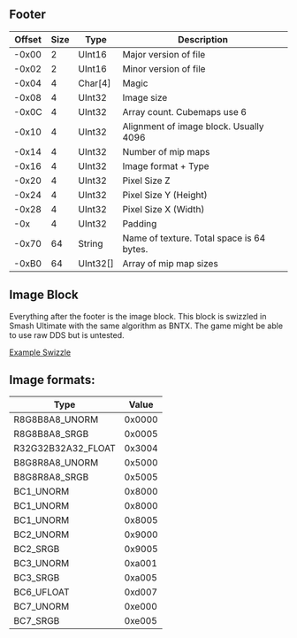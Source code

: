 ## Footer

| Offset | Size | Type | Description |
| --- | --- | --- | --- |
| -0x00 | 2 | UInt16| Major version of file |
| -0x02 | 2 | UInt16| Minor version of file |
| -0x04 | 4 | Char[4]| Magic |
| -0x08 | 4 | UInt32| Image size |
| -0x0C | 4 | UInt32| Array count. Cubemaps use 6 |
| -0x10 | 4 | UInt32| Alignment of image block. Usually 4096 |
| -0x14 | 4 | UInt32| Number of mip maps |
| -0x16 | 4 | UInt32| Image format + Type |
| -0x20 | 4 | UInt32| Pixel Size Z |
| -0x24 | 4 | UInt32| Pixel Size Y (Height) |
| -0x28 | 4 | UInt32| Pixel Size X (Width) |
| -0x | 4 | UInt32| Padding |
| -0x70 | 64 | String| Name of texture. Total space is 64 bytes. |
| -0xB0 | 64 | UInt32[]| Array of mip map sizes |

## Image Block

Everything after the footer is the image block. This block is swizzled in Smash Ultimate with the same algorithm as BNTX.
The game might be able to use raw DDS but is untested. 

[Example Swizzle](https://github.com/KillzXGaming/Switch-Toolbox/blob/master/Switch_FileFormatsMain/FileFormats/Texture/TegraX1Swizzle.cs)

## Image formats:

| Type | Value |
| --- | --- |
| R8G8B8A8_UNORM | 0x0000 |
| R8G8B8A8_SRGB | 0x0005 |
| R32G32B32A32_FLOAT | 0x3004 |
| B8G8R8A8_UNORM | 0x5000 |
| B8G8R8A8_SRGB | 0x5005 |
| BC1_UNORM | 0x8000 |
| BC1_UNORM | 0x8000 |
| BC1_UNORM | 0x8005 |
| BC2_UNORM | 0x9000 |
| BC2_SRGB | 0x9005 |
| BC3_UNORM | 0xa001 |
| BC3_SRGB | 0xa005 |
| BC6_UFLOAT | 0xd007 |
| BC7_UNORM | 0xe000 |
| BC7_SRGB | 0xe005 |
